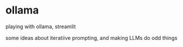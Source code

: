 # ollama

playing with ollama, streamlit

some ideas about iteratiive prompting, and making LLMs do odd things

